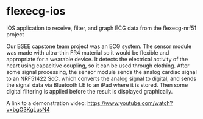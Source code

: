 # flexecg-ios
iOS application to receive, filter, and graph ECG data from the flexecg-nrf51 project

Our BSEE capstone team project was an ECG system. The sensor module was made with ultra-thin FR4 material so it would be flexible and appropriate for a wearable device. It detects the electrical activity of the heart using capacitive coupling, so it can be used through clothing. After some signal processing, the sensor module sends the analog cardiac signal to an NRF51422 SoC, which converts the analog signal to digital, and sends the signal data via Bluetooth LE to an iPad where it is stored. Then some digital filtering is applied before the result is displayed graphically.

A link to a demonstration video:
https://www.youtube.com/watch?v=bgO3KgLusN4
